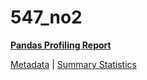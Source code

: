 # 547_no2

[**Pandas Profiling Report**](https://epistasislab.github.io/penn-ml-benchmarks/profile/547_no2.html)

[Metadata](metadata.yaml) | [Summary Statistics](summary_stats.csv)

